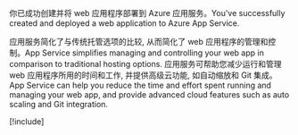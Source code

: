 <span data-ttu-id="6a1bf-101">你已成功创建并将 web 应用程序部署到 Azure 应用服务。</span><span class="sxs-lookup"><span data-stu-id="6a1bf-101">You've successfully created and deployed a web application to Azure App Service.</span></span>

<span data-ttu-id="6a1bf-102">应用服务简化了与传统托管选项的比较, 从而简化了 web 应用程序的管理和控制。</span><span class="sxs-lookup"><span data-stu-id="6a1bf-102">App Service simplifies managing and controlling your web app in comparison to traditional hosting options.</span></span> <span data-ttu-id="6a1bf-103">应用服务可帮助您减少运行和管理 web 应用程序所用的时间和工作, 并提供高级云功能, 如自动缩放和 Git 集成。</span><span class="sxs-lookup"><span data-stu-id="6a1bf-103">App Service can help you reduce the time and effort spent running and managing your web app, and provide advanced cloud features such as auto scaling and Git integration.</span></span>

[!include[](../../../includes/azure-sandbox-cleanup.md)]